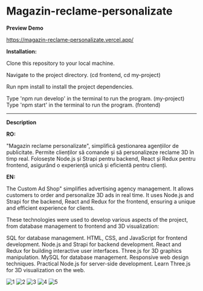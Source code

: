 # Magazin-reclame-personalizate

**Preview Demo**

https://magazin-reclame-personalizate.vercel.app/

**Installation:**

Clone this repository to your local machine.

Navigate to the project directory. (cd frontend, cd my-project)

Run npm install to install the project dependencies.

Type 'npm run develop' in the terminal to run the program. (my-project)
Type 'npm start' in the terminal to run the program. (frontend)

---

**Description**

**RO:**


"Magazin reclame personalizate", simplifică gestionarea agențiilor de publicitate. Permite clienților să comande și să personalizeze reclame 3D în timp real. Folosește Node.js și Strapi pentru backend, React și Redux pentru frontend, asigurând o experiență unică și eficientă pentru clienți.

**EN:**


The Custom Ad Shop" simplifies advertising agency management. It allows customers to order and personalize 3D ads in real time. It uses Node.js and Strapi for the backend, React and Redux for the frontend, ensuring a unique and efficient experience for clients.

These technologies were used to develop various aspects of the project, from database management to frontend and 3D visualization:

SQL for database management.
HTML, CSS, and JavaScript for frontend development.
Node.js and Strapi for backend development.
React and Redux for building interactive user interfaces.
Three.js for 3D graphics manipulation.
MySQL for database management.
Responsive web design techniques.
Practical Node.js for server-side development.
Learn Three.js for 3D visualization on the web.


![1](https://i.imgur.com/Ptvlplp.png)
![2](https://i.imgur.com/JLeHV1C.png)
![3](https://i.imgur.com/ppUYjzb.png)
![4](https://i.imgur.com/nfwBqUe.png)
![5](https://i.imgur.com/Dvqjit6.png)

